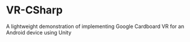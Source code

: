 # VR-CSharp
A lightweight demonstration of implementing Google Cardboard VR for an Android device using Unity

